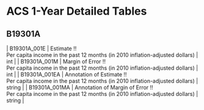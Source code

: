 # ACS 1-Year Detailed Tables

## B19301A

| B19301A_001E | Estimate !!<br>Per capita income in the past 12 months (in 2010 inflation-adjusted dollars) | int |
| B19301A_001M | Margin of Error !!<br>Per capita income in the past 12 months (in 2010 inflation-adjusted dollars) | int |
| B19301A_001EA | Annotation of Estimate !!<br>Per capita income in the past 12 months (in 2010 inflation-adjusted dollars) | string |
| B19301A_001MA | Annotation of Margin of Error !!<br>Per capita income in the past 12 months (in 2010 inflation-adjusted dollars) | string |

